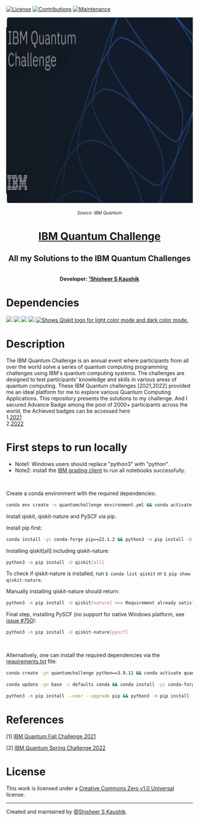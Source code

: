 <!-- Badges: -->
[![License](https://img.shields.io/github/license/ShisheerKaushik24/IBM-Quantum-challenge-chapters.svg?logo=CreativeCommons&style=flat-square)](https://github.com/ShisheerKaushik24/IBM-Quantum-challenge-chapters/blob/master/LICENSE.md)
[![Contributions](https://img.shields.io/badge/contributions-welcome-orange?style=flat-square)](https://github.com/ShisheerKaushik24/IBM-Quantum-challenge-chapters/pulls)
[![Maintenance](https://img.shields.io/badge/Maintained%3F-yes-green.svg)](https://github.com/ShisheerKaushik24/IBM-Quantum-challenge-chapters/graphs/commit-activity)

<!-- Logo: -->
<div align="center">
  <a href="https://github.com/ShisheerKaushik24/IBM-Quantum-challenge-chapters"><img src="https://github.com/ShisheerKaushik24/IBM-Quantum-challenge-chapters/blob/master/asset/featured.png" height="500" width="700" /></a>
</div>

*<p align="center"><small>Source: IBM Quantum</small></p>*

<!-- Title: -->
<div align="center">
  <h1> <a href="https://challenges.quantum-computing.ibm.com/spring-2022"> IBM Quantum Challenge </a></h1>
  <h2> All my Solutions to the IBM Quantum Challenges
</div>
<br>

<!-- Author: -->
<div align="center">
  <b>Developer: <a target="_blank" href="https://github.com/ShisheerKaushik24">¹Shisheer S Kaushik</a></b>
<br>
</div>


<!-- Dependencies: -->
# Dependencies
<a href="https://www.python.org/" target="_blank" rel="noopener noreferrer"><img height="27" src="https://www.python.org/static/img/python-logo.png"></a>
<a href="https://matplotlib.org" target="_blank" rel="noopener noreferrer"><img height="27" src="https://matplotlib.org/_static/images/logo2.svg"></a>
<a href="https://numpy.org/" target="_blank" rel="noopener noreferrer"><img height="27" src="https://numpy.org/images/logo.svg"></a>
<a href="https://www.sympy.org/en/index.html" target="_blank" rel="noopener noreferrer"><img height="27" src="https://www.sympy.org/static/images/logo.png"></a>
<a href="https://qiskit.org/" target="_blank" rel="noopener noreferrer">
  <picture>
    <source media="(prefers-color-scheme: dark)" srcset="https://qiskit.org/documentation/stable/0.19/_static/logo.png">
    <img alt="Shows Qiskit logo for light color mode and dark color mode." src="https://upload.wikimedia.org/wikipedia/commons/thumb/5/51/Qiskit-Logo.svg/1200px-Qiskit-Logo.svg.png" height="27">
  </picture>
</a>
<br>
  
# Description

The IBM Quantum Challenge is an annual event where participants from all over the world solve a series of quantum computing programming challenges using IBM's quantum computing systems. The challenges are designed to test participants' knowledge and skills in various areas of quantum computing. These IBM Quantum challenges [2021,2022] provided me an ideal platform for me to explore various Quantum Computing Applications. This repository presents the solutions to my challenge. And I secured Advance Badge among the pool of 2000+ participants across the world, the Achieved badges can be accessed here<br>1.[2021](https://www.credly.com/badges/ee9d8117-1da4-40d1-bd89-c84693c33ee1/public_url)<br>2.[2022](https://www.credly.com/badges/bddc30d7-81a3-4b84-b403-c38f35b60b75/public_url)
  
# First steps to run locally

- Note1: Windows users should replace "python3" with "python".
- Note2: install the [IBM grading client](https://github.com/qiskit-community/Quantum-Challenge-Grader#run-locally) to run all notebooks successfully.
 
<br>
  
Create a conda environment with the required dependencies:
```bash
conda env create -n quantumchallenge environment.yml && conda activate quantumchallenge
```
Install qiskit, qiskit-nature and PySCF via pip. 

Install pip first:
```bash
conda install -yc conda-forge pip==22.1.2 && python3 -m pip install -U --upgrade pip
```
Installing qiskit[all] including qiskit-nature:
```bash
python3 -m pip install -U qiskit[all]
```
To check if qiskit-nature is installed, run `$ conda list qiskit` or `$ pip show qiskit-nature`. 
  
Manually installing qiskit-nature should return:
```bash
python3 -m pip install -U qiskit[nature] >>> Requirement already satisfied
```
Final step, installing PySCF (no support for native Windows platform, see [issue #750](https://github.com/pyscf/pyscf/issues/750)):
```bash
python3 -m pip install -U qiskit-nature[pyscf]
```

  
<br>
  
Alternatively, one can install the required dependencies via the [requirements.txt](requirements.txt) file:
```bash
conda create -yn quantumchallenge python==3.9.11 && conda activate quantumchallenge
```
```bash
conda update -yn base -c defaults conda && conda install -yc conda-forge pip==22.1.2
```
```bash
python3 -m pip install --user --upgrade pip && python3 -m pip install -r requirements.txt
```

  
# References
  
\[1] [IBM Quantum Fall Challenge 2021](https://github.com/qiskit-community/ibm-quantum-challenge-2021)

\[2] [IBM Quantum Spring Challenge 2022](https://github.com/qiskit-community/ibm-quantum-spring-challenge-2022)
  
  
# License

This work is licensed under a [Creative Commons Zero v1.0 Universal](LICENSE) license.

<hr>

Created and maintained by [@Shisheer S Kaushik][1].

[1]: https://github.com/ShisheerKauhik24
